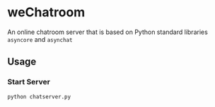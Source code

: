 # weChatroom

An online chatroom server that is based on Python standard libraries `asyncore` and `asynchat`

## Usage

### Start Server

```
python chatserver.py
```




